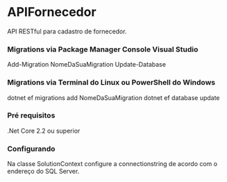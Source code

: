 # APIFornecedor
API RESTful para cadastro de fornecedor.

### Migrations via Package Manager Console Visual Studio
Add-Migration NomeDaSuaMigration
Update-Database

### Migrations via Terminal do Linux ou PowerShell do Windows
dotnet ef migrations add NomeDaSuaMigration
dotnet ef database update

### Pré requisitos
.Net Core 2.2 ou superior


### Configurando
Na classe SolutionContext configure a connectionstring de acordo com o endereço do SQL Server.
